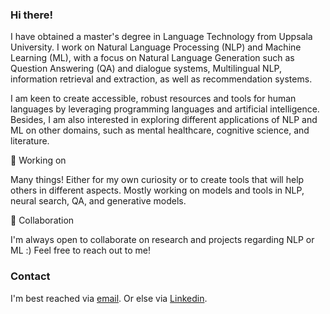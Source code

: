 ### Hi there!
I have obtained a master's degree in Language Technology from Uppsala University. I work on Natural Language Processing (NLP) and Machine Learning (ML), with a focus on Natural Language Generation such as Question Answering (QA) and dialogue systems, Multilingual NLP, information retrieval and extraction, as well as recommendation systems. 

I am keen to create accessible, robust resources and tools for human languages by leveraging programming languages and artificial intelligence. Besides, I am also interested in exploring different applications of NLP and ML on other domains, such as mental healthcare, cognitive science, and literature.

🔭 Working on

Many things! Either for my own curiosity or to create tools that will help others in different aspects. Mostly working on models and tools in NLP, neural search, QA, and generative models.

🤝 Collaboration

I'm always open to collaborate on research and projects regarding NLP or ML :) Feel free to reach out to me!

### Contact
I'm best reached via [email](mailto:evelyn.kyliu.uu@gmail.com). Or else via [Linkedin](https://www.linkedin.com/in/evelynkyl/).

